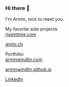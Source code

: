 ### Hi there 👋

I'm Armin, nice to meet you.

My favorite side projects:  
[riseintime.com](https://riseintime.com)

[winlo.ch](https://winlo.ch)

Portfolio:  
[arminwindlin.com](https://arminwindlin.com)

[arminwindlin.github.io](https://arminwindlin.github.io)

[LinkedIn](https://www.linkedin.com/in/armin-windlin-a59994166/)

<!--
**ArminWindlin/ArminWindlin** is a ✨ _special_ ✨ repository because its `README.md` (this file) appears on your GitHub profile.

Here are some ideas to get you started:

- 🔭 I’m currently working on ...
- 🌱 I’m currently learning ...
- 👯 I’m looking to collaborate on ...
- 🤔 I’m looking for help with ...
- 💬 Ask me about ...
- 📫 How to reach me: ...
- 😄 Pronouns: ...
- ⚡ Fun fact: ...
-->

